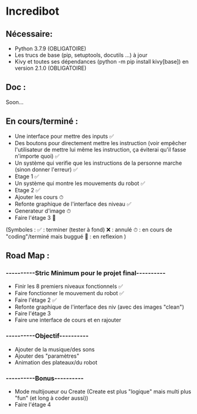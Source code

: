 # Incredibot

## Nécessaire:
* Python 3.7.9 (OBLIGATOIRE)
* Les trucs de base (pip, setuptools, docutils ...) à jour
* Kivy et toutes ses dépendances (python -m pip install kivy[base]) en version 2.1.0 (OBLIGATOIRE)

## Doc :

Soon...

## En cours/terminé :

* Une interface pour mettre des inputs ✅
* Des boutons pour directement mettre les instruction (voir empêcher l'utilisateur de mettre lui même les instruction, ça éviterai qu'il fasse n'importe quoi) ✅
* Un système qui verifie que les instructions de la personne marche (sinon donner l'erreur) ✅
* Etage 1 ✅
* Un système qui montre les mouvements du robot ✅
* Etage 2 ✅
* Ajouter les cours ⏱
* Refonte graphique de l'interface des niveau ✅
* Generateur d'image ⏱
* Faire l'étage 3 🧠

(Symboles : ✅ : terminer (tester à fond) ❌ : annulé ⏱ : en cours de "coding"/terminé mais buggué 🧠 : en reflexion )

## Road Map  :

### ----------Stric Minimum pour le projet final----------
* Finir les 8 premiers niveaux fonctionnels ✅
* Faire fonctionner le mouvement du robot ✅
* Faire l'étage 2 ✅
* Refonte graphique de l'interface des niv (avec des images "clean")
* Faire l'étage 3
* Faire une interface de cours et en rajouter
### ----------Objectif----------
* Ajouter de la musique/des sons
* Ajouter des "paramètres"
* Animation des plateaux/du robot
### ----------Bonus----------
* Mode multijoueur ou Create (Create est plus "logique" mais multi plus "fun" (et long à coder aussi))
* Faire l'étage 4
